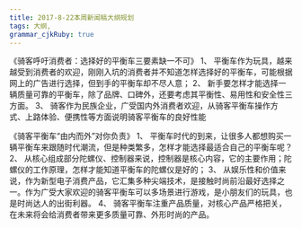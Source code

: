 ```yaml
---
title: 2017-8-22本周新闻稿大纲规划
tags: 大纲,
grammar_cjkRuby: true
---
```

《骑客呼吁消费者：选择好的平衡车三要素缺一不可》
1、	平衡车作为玩具，越来越受到消费者的欢迎，刚刚入坑的消费者并不知道怎样选择好的平衡车，可能根据网上的广告进行选择，但到手的平衡车却不尽人意；
2、	新手要怎样才能选择一辆质量可靠的平衡车，除了品牌、口碑外，还要考虑其平衡性、易用性和安全性三方面。
3、	骑客作为民族企业，广受国内外消费者欢迎，从骑客平衡车操作方式、上路体验、便携性等方面说明骑客平衡车的良好性能


《骑客平衡车“由内而外”对你负责》
1、	平衡车时代的到来，让很多人都想购买一辆平衡车来跟随时代潮流，但是种类繁多，怎样才能选择最适合自己的平衡车呢？
2、	从核心组成部分陀螺仪、控制器来说，控制器是核心内容，它的主要作用；陀螺仪的工作原理，怎样才能知道平衡车的陀螺仪是好的；
3、	从娱乐性和价值来说，作为新型电子消费产品，它汇集多种尖端技术，是接触时尚前沿最好选择之一。作为广受大家欢迎的骑客平衡车可以多场景进行游戏，是小朋友们的玩具，也是时尚达人的出街利器。
4、	骑客平衡车注重产品质量，对核心产品严格把关，在未来将会给消费者带来更多质量可靠、外形时尚的产品。

